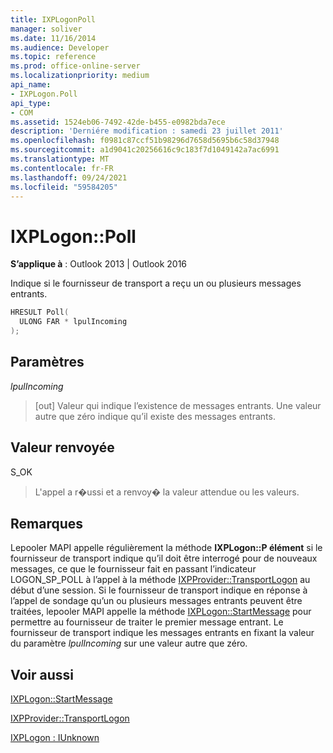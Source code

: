 ```yaml
---
title: IXPLogonPoll
manager: soliver
ms.date: 11/16/2014
ms.audience: Developer
ms.topic: reference
ms.prod: office-online-server
ms.localizationpriority: medium
api_name:
- IXPLogon.Poll
api_type:
- COM
ms.assetid: 1524eb06-7492-42de-b455-e0982bda7ece
description: 'Derniére modification : samedi 23 juillet 2011'
ms.openlocfilehash: f0981c87ccf51b98296d7658d5695b6c58d37948
ms.sourcegitcommit: a1d9041c20256616c9c183f7d1049142a7ac6991
ms.translationtype: MT
ms.contentlocale: fr-FR
ms.lasthandoff: 09/24/2021
ms.locfileid: "59584205"
---
```

# <a name="ixplogonpoll"></a>IXPLogon::Poll

  
  
**S’applique à** : Outlook 2013 | Outlook 2016 
  
Indique si le fournisseur de transport a reçu un ou plusieurs messages entrants.
  
```cpp
HRESULT Poll(
  ULONG FAR * lpulIncoming
);
```

## <a name="parameters"></a>Paramètres

 _lpulIncoming_
  
> [out] Valeur qui indique l’existence de messages entrants. Une valeur autre que zéro indique qu’il existe des messages entrants.
    
## <a name="return-value"></a>Valeur renvoyée

S_OK 
  
> L'appel a r�ussi et a renvoy� la valeur attendue ou les valeurs.
    
## <a name="remarks"></a>Remarques

Lepooler MAPI appelle régulièrement la méthode **IXPLogon::P élément** si le fournisseur de transport indique qu’il doit être interrogé pour de nouveaux messages, ce que le fournisseur fait en passant l’indicateur LOGON_SP_POLL à l’appel à la méthode [IXPProvider::TransportLogon](ixpprovider-transportlogon.md) au début d’une session. Si le fournisseur de transport  indique en réponse à l’appel de sondage qu’un ou plusieurs messages entrants peuvent être traitées, lepooler MAPI appelle la méthode [IXPLogon::StartMessage](ixplogon-startmessage.md) pour permettre au fournisseur de traiter le premier message entrant. Le fournisseur de transport indique les messages entrants en fixant la valeur du paramètre  _lpulIncoming_ sur une valeur autre que zéro. 
  
## <a name="see-also"></a>Voir aussi



[IXPLogon::StartMessage](ixplogon-startmessage.md)
  
[IXPProvider::TransportLogon](ixpprovider-transportlogon.md)
  
[IXPLogon : IUnknown](ixplogoniunknown.md)

